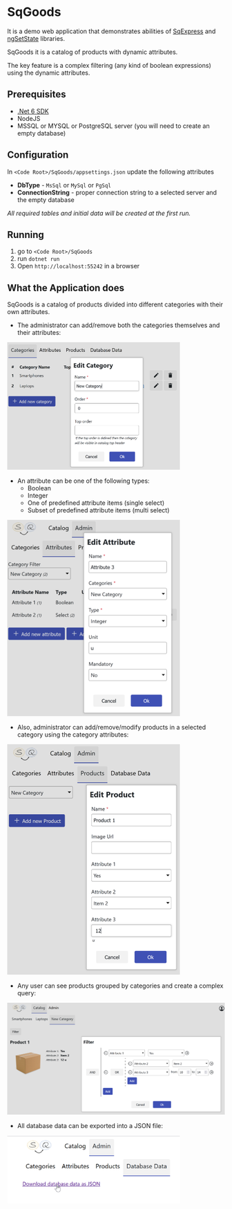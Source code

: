 # SqGoods
It is a demo web application that demonstrates abilities of [SqExpress](https://github.com/0x1000000/SqExpress) and [ngSetState](https://github.com/0x1000000/ngSetState) libraries.

SqGoods it is a catalog of products with dynamic attributes. 

The key feature is a complex filtering (any kind of boolean expressions) using the dynamic attributes. 

## Prerequisites
- [.Net 6 SDK](https://dotnet.microsoft.com/en-us/download/dotnet/6.0)
- NodeJS
- MSSQL or MYSQL or PostgreSQL server (you will need to create an empty database)
## Configuration
In ```<Code Root>/SqGoods/appsettings.json``` update the following attributes

- **DbType** - ```MsSql``` or ```MySql``` or ```PgSql```
- **ConnectionString** - proper connection string to a selected server and the empty database

*All required tables and initial data will be created at the first run.*
## Running
1. go to  ```<Code Root>/SqGoods```
2. run ```dotnet run```
3. Open ```http://localhost:55242``` in a browser  

## What the Application does
SqGoods is a catalog of products divided into different categories with their own attributes.

- The administrator can add/remove both the categories themselves and their attributes:

<img src="./doc/images/image1.png" alt="img1" width="400"/>

- An attribute can be one of the following types:
  - Boolean
  - Integer
  - One of predefined attribute items (single select)
  - Subset of predefined attribute items (multi select)

<img src="./doc/images/image3.png" alt="img3" width="400"/>

- Also, administrator can add/remove/modify products in a selected category using the category attributes:

<img src="./doc/images/image2.png" alt="img2" width="400"/>

- Any user can see products grouped by categories and create a complex query:

<img src="./doc/images/image4.png" alt="img4" width="800"/>

- All database data can be exported into a JSON file:

<img src="./doc/images/image5.png" alt="img5" width="400"/>
